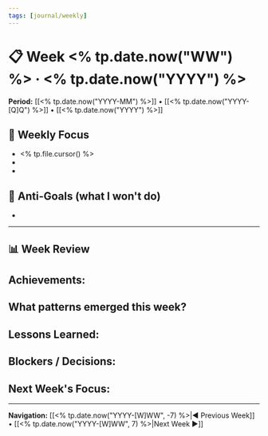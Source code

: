 ```yaml
---
tags: [journal/weekly]
---
```

# 📋 Week <% tp.date.now("WW") %> · <% tp.date.now("YYYY") %>

**Period:** [[<% tp.date.now("YYYY-MM") %>]] • [[<% tp.date.now("YYYY-[Q]Q") %>]] • [[<% tp.date.now("YYYY") %>]]

## 🎯 Weekly Focus
- <% tp.file.cursor() %>
- 
- 

## 🚫 Anti-Goals (what I won't do)
- 

---
## 📊 Week Review
**Achievements:**  
-  

**What patterns emerged this week?**  
-  

**Lessons Learned:**  
-  

**Blockers / Decisions:**  
-  

**Next Week's Focus:**  
-  

---

**Navigation:** [[<% tp.date.now("YYYY-[W]WW", -7) %>|◀︎ Previous Week]] • [[<% tp.date.now("YYYY-[W]WW", 7) %>|Next Week ▶︎]]